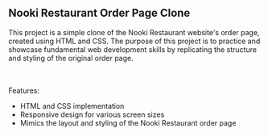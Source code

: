 <h2> Nooki Restaurant Order Page Clone </h2>
This project is a simple clone of the Nooki Restaurant website's order page, created using HTML and CSS. The purpose of this project is to practice and showcase fundamental web development skills by replicating the structure and styling of the original order page.

<br> <br>
Features:
<br>
<ul>
  <li>HTML and CSS implementation</li>
  <li>Responsive design for various screen sizes </li>
  <li>Mimics the layout and styling of the Nooki Restaurant order page</li>
</ul>

